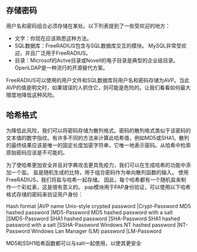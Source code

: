 
## 存储密码
用户名和密码组合必须存储在某处。以下列表提到了一些受欢迎的地方：

+ 文字：你现在应该熟悉这种方法。
+ SQL数据库：FreeRADIUS包含与SQL数据库交互的模块。 MySQL非常受欢迎，并且广泛用于FreeRADIUS。
+ 目录：Microsof的Actve目录或Novell的电子目录是典型的企业级目录。OpenLDAP是一种流行的开源替代方案。

FreeRADIUS可以使用的用户文件和SQL数据库将用户名和密码存储为AVP。当此AVP的值是明文时，如果错误的人抓住它，则可能是危险的。让我们看看如何最大限度地降低这种风险。

## 哈希格式
为降低此风险，我们可以将密码存储为散列格式。密码的散列格式类似于该密码的文本值的数字指纹。有许多不同的方法来计算此哈希值，例如MD5或SHA1。散列的最终结果应该是唯一的固定长度加密字符串，它唯一地表示密码。从哈希中检索原始密码应该是不可能的。

为了使哈希更加安全并且对字典攻击更具免疫力，我们可以在生成哈希的功能中添加一个盐。 盐是随机生成的比特，用于组合密码作为单向散列函数的输入。 使用FreeRADIUS，我们将盐与哈希一起存储。 因此，每个哈希都有一个随机盐来制作一个彩虹表，这是很有意义的。 pap模块用于PAP身份验证，可以使用以下哈希格式存储的密码来验证用户身份：

Hash format 						|AVP name
Unix-style crypted password 		|Crypt-Password
MD5 hashed password 				|MD5-Password
MD5 hashed password with a salt 	|SMD5-Password
SHA1 hashed password 				|SHA-Password
SHA1 hashed password with a salt 	|SSHA-Password
Windows NT hashed password 			|NT-Password
Windows Lan Manager (LM) password 	|LM-Password

MD5和SSH1哈希函数都可以与salt一起使用，以使其更安全
